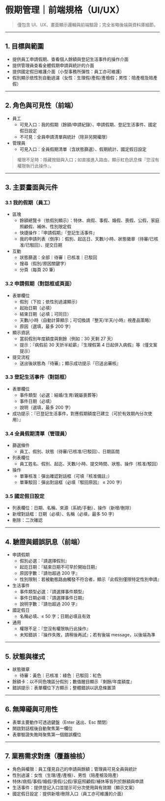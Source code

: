 # 假期管理｜前端規格（UI/UX）

> 僅包含 UI、UX、畫面顯示邏輯與前端驗證；完全省略後端與資料庫細節。

---

## 1. 目標與範圍
- 提供員工申請假期、查看個人餘額與登記生活事件的操作介面
- 提供管理員查看全體假期申請與統計的介面
- 提供國定假日維護介面（小型事務所彈性：員工亦可維護）
- 假別顯示依性別自動過濾（女性：生理假/產假/產檢假；男性：陪產檢及陪產假）

---

## 2. 角色與可見性（前端）
- 員工
  - 可見入口：我的假期（餘額/申請紀錄）、申請假期、登記生活事件、國定假日設定
  - 不可見：全員申請清單與統計（除非另開權限）
- 管理員
  - 可見入口：全員假期清單（含狀態篩選）、假期統計、國定假日設定

> 權限不足時：隱藏按鈕與入口；如直接進入路由，顯示紅色訊息條『您沒有權限執行此操作』。

---

## 3. 主要畫面與元件

### 3.1 我的假期（員工）
- 區塊
  - 餘額總覽卡（依假別顯示）：特休、病假、事假、婚假、喪假、公假、家庭照顧假、補休、性別限定假
  - 快捷操作：『申請假期』『登記生活事件』
  - 我的申請列表（倒序）：假別、起迄日、天數/小時、狀態徽章（待審/已核准/已駁回）、提交日期
- 互動
  - 狀態篩選：全部｜待審｜已核准｜已駁回
  - 搜尋（假別/原因關鍵字）
  - 分頁（每頁 20 筆）

### 3.2 申請假期（對話框或頁面）
- 表單欄位
  - 假別（下拉；依性別過濾顯示）
  - 起始日期（必填）
  - 結束日期（必填；可同日）
  - 天數/小時（自動計算顯示；可切換請『整天/半天/小時』視產品策略）
  - 原因（選填，最多 200 字）
- 顯示資訊
  - 當前假別年度額度與剩餘（例如：30 天剩 27 天）
  - 提示：『病假前 30 天折半給薪』『生理假第 4 日起併入病假』等（僅文案提示）
- 提交流程
  - 送出後狀態為『待審』；顯示成功提示『已送出審核』

### 3.3 登記生活事件（對話框）
- 表單欄位
  - 事件類型（必選：結婚/生育/親屬喪葬等）
  - 事件日期（必填）
  - 說明（選填，最多 200 字）
- 成功提示：『已登記生活事件，對應假期額度已建立（可於有效期內分次使用）』

### 3.4 全員假期清單（管理員）
- 篩選條件
  - 員工、假別、狀態（待審/已核准/已駁回）、日期區間
- 列表欄位
  - 員工姓名、假別、起迄、天數/小時、提交時間、狀態、操作（核准/駁回）
- 操作
  - 單筆核准：彈出確認對話框（可填『核准備註』）
  - 單筆駁回：彈出對話框（必填『駁回原因』 ≤ 200 字）

### 3.5 國定假日設定
- 列表欄位：日期、名稱、來源（系統/手動）、操作（新增/刪除）
- 新增對話框：日期（必填）、名稱（必填，最多 50 字）
- 刪除：二次確認

---

## 4. 驗證與錯誤訊息（前端）
- 申請假期
  - 假別必選：『請選擇假別』
  - 起訖日期：『結束日期不可早於開始日期』
  - 原因字數：『請勿超過 200 字』
  - 性別限制：若被動態路由觸發不符合者，顯示『此假別僅限特定性別申請』
- 生活事件
  - 事件類型必選：『請選擇事件類型』
  - 事件日期必填：『請選擇事件日期』
  - 說明字數：『請勿超過 200 字』
- 國定假日
  - 名稱必填、≤ 50 字；日期必填且有效
- 通用
  - 權限不足：『您沒有權限執行此操作』
  - 未知錯誤：『操作失敗，請稍後再試』；若有後端 message，以後端為準

---

## 5. 狀態與樣式
- 狀態徽章
  - 待審：黃色｜已核准：綠色｜已駁回：紅色
- 餘額卡：以不同色塊區分假別；數值醒目顯示『剩餘/年度額度』
- 錯誤提示：表單欄位下方顯示；整體錯誤以訊息條置頂

---

## 6. 無障礙與可用性
- 表單主要動作可透過鍵盤（Enter 送出、Esc 關閉）
- 開啟對話框後自動聚焦第一欄位
- 表單驗證失敗時聚焦第一個錯誤欄位

---

## 7. 業務需求對應（覆蓋檢核）
- 角色與權限：員工僅見自己的申請與餘額；管理員可見全員與統計
- 性別過濾：女性（生理/產/產檢）、男性（陪產檢及陪產）
- 特休/病假/事假/婚假/喪假/公假/家庭照顧假/補休等皆列於餘額與申請
- 生活事件：提供登記入口並提示可分次使用與有效期（顯示文案）
- 國定假日設定：提供新增/刪除入口（員工亦可維護的介面）

